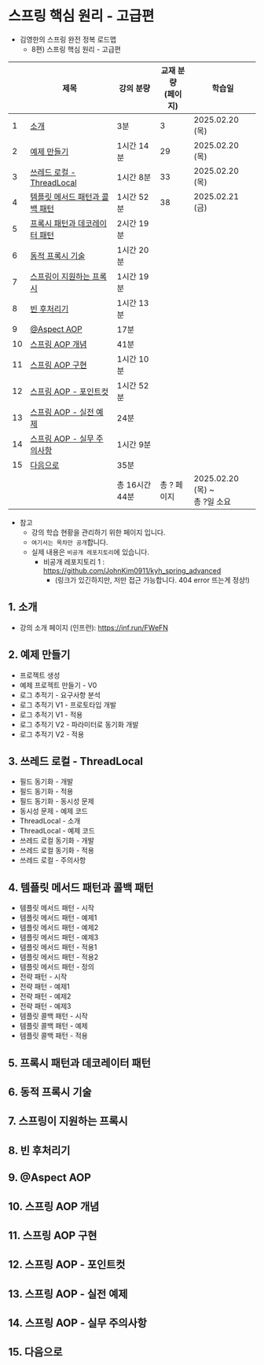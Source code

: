 # 스프링 핵심 원리 - 고급편

- 김영한의 스프링 완전 정복 로드맵
  - 8편) 스프링 핵심 원리 - 고급편

|    | 제목                                              | 강의 분량      | 교재 분량<br>(페이지) | 학습일                          |
|----|-------------------------------------------------|------------|----------------|------------------------------|
| 1  | [소개](#1-소개)                                     | 3분         | 3              | 2025.02.20 (목)               |
| 2  | [예제 만들기](#2-예제-만들기)                             | 1시간 14분    | 29             | 2025.02.20 (목)               |
| 3  | [쓰레드 로컬 - ThreadLocal](#3-쓰레드-로컬---threadlocal) | 1시간 8분     | 33             | 2025.02.20 (목)               |
| 4  | [템플릿 메서드 패턴과 콜백 패턴](#4-템플릿-메서드-패턴과-콜백-패턴)       | 1시간 52분    | 38             | 2025.02.21 (금)               |
| 5  | [프록시 패턴과 데코레이터 패턴](#5-프록시-패턴과-데코레이터-패턴)         | 2시간 19분    |                |                              |
| 6  | [동적 프록시 기술](#6-동적-프록시-기술)                       | 1시간 20분    |                |                              |
| 7  | [스프링이 지원하는 프록시](#7-스프링이-지원하는-프록시)               | 1시간 19분    |                |                              |
| 8  | [빈 후처리기](#8-빈-후처리기)                             | 1시간 13분    |                |                              |
| 9  | [@Aspect AOP](#9-aspect-aop)                    | 17분        |                |                              |
| 10 | [스프링 AOP 개념](#10-스프링-aop-개념)                    | 41분        |                |                              |
| 11 | [스프링 AOP 구현](#11-스프링-aop-구현)                    | 1시간 10분    |                |                              |
| 12 | [스프링 AOP - 포인트컷](#12-스프링-aop---포인트컷)            | 1시간 52분    |                |                              |
| 13 | [스프링 AOP - 실전 예제](#13-스프링-aop---실전-예제)          | 24분        |                |                              |
| 14 | [스프링 AOP - 실무 주의사항](#14-스프링-aop---실무-주의사항)      | 1시간 9분     |                |                              |
| 15 | [다음으로](#15-다음으로)                                | 35분        |                |                              |
|    |                                                 | 총 16시간 44분 | 총 ? 페이지        | 2025.02.20 (목) ~ <br>총 ?일 소요 |

- 참고
  - 강의 학습 현황을 관리하기 위한 페이지 입니다.
  - `여기서는 목차만 공개`합니다.
  - 실제 내용은 `비공개 레포지토리`에 있습니다.
    - 비공개 레포지토리 1 : https://github.com/JohnKim0911/kyh_spring_advanced
      - (링크가 있긴하지만, 저만 접근 가능합니다. 404 error 뜨는게 정상!)

## 1. 소개

- 강의 소개 페이지 (인프런): https://inf.run/FWeFN

## 2. 예제 만들기

- 프로젝트 생성
- 예제 프로젝트 만들기 - V0
- 로그 추적기 - 요구사항 분석
- 로그 추적기 V1 - 프로토타입 개발
- 로그 추적기 V1 - 적용
- 로그 추적기 V2 - 파라미터로 동기화 개발
- 로그 추적기 V2 - 적용

## 3. 쓰레드 로컬 - ThreadLocal

- 필드 동기화 - 개발
- 필드 동기화 - 적용
- 필드 동기화 - 동시성 문제
- 동시성 문제 - 예제 코드
- ThreadLocal - 소개
- ThreadLocal - 예제 코드
- 쓰레드 로컬 동기화 - 개발
- 쓰레드 로컬 동기화 - 적용
- 쓰레드 로컬 - 주의사항

## 4. 템플릿 메서드 패턴과 콜백 패턴

- 템플릿 메서드 패턴 - 시작
- 템플릿 메서드 패턴 - 예제1
- 템플릿 메서드 패턴 - 예제2
- 템플릿 메서드 패턴 - 예제3
- 템플릿 메서드 패턴 - 적용1
- 템플릿 메서드 패턴 - 적용2
- 템플릿 메서드 패턴 - 정의
- 전략 패턴 - 시작
- 전략 패턴 - 예제1
- 전략 패턴 - 예제2
- 전략 패턴 - 예제3
- 템플릿 콜백 패턴 - 시작
- 템플릿 콜백 패턴 - 예제
- 템플릿 콜백 패턴 - 적용

## 5. 프록시 패턴과 데코레이터 패턴
## 6. 동적 프록시 기술
## 7. 스프링이 지원하는 프록시
## 8. 빈 후처리기
## 9. @Aspect AOP
## 10. 스프링 AOP 개념
## 11. 스프링 AOP 구현
## 12. 스프링 AOP - 포인트컷
## 13. 스프링 AOP - 실전 예제
## 14. 스프링 AOP - 실무 주의사항
## 15. 다음으로